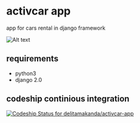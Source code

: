 # activcar app
app for cars rental in django framework

![Alt text](https://cdn.dribbble.com/users/272011/screenshots/2289607/dribbble_13oct.png)

## requirements
* python3
* django 2.0


## codeship continious integration
[ ![Codeship Status for delitamakanda/activcar-app](https://app.codeship.com/projects/08018070-cbd8-0135-7f05-02fcee097afb/status?branch=master)](https://app.codeship.com/projects/261878)

